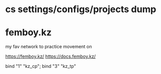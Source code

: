 # cs settings/configs/projects dump

# femboy.kz
my fav network to practice movement on

https://femboy.kz/
https://docs.femboy.kz/

bind "1" "kz_cp"; bind "3" "kz_tp"
